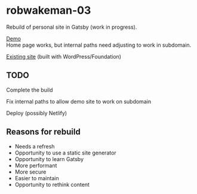 # robwakeman-03

Rebuild of personal site in Gatsby (work in progress).

[Demo](http://dev.robwakeman.com/robwakeman-03/)  
Home page works, but internal paths need adjusting to work in subdomain.

[Existing site](https://www.robwakeman.com/) (built with WordPress/Foundation)

## TODO

Complete the build

Fix internal paths to allow demo site to work on subdomain

Deploy (possibly Netlify)

## Reasons for rebuild

- Needs a refresh
- Opportunity to use a static site generator
- Opportunity to learn Gatsby
- More performant
- More secure
- Easier to maintain
- Opportunity to rethink content
